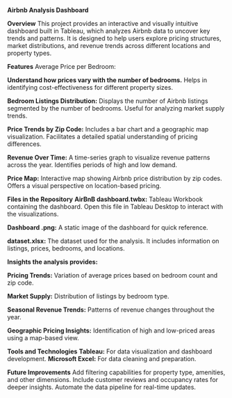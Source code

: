 **Airbnb Analysis Dashboard**

**Overview**
This project provides an interactive and visually intuitive dashboard built in Tableau, which analyzes Airbnb data to uncover key trends and patterns. It is designed to help users explore pricing structures, market distributions, and revenue trends across different locations and property types.

**Features**
Average Price per Bedroom:

**Understand how prices vary with the number of bedrooms.**
Helps in identifying cost-effectiveness for different property sizes.

**Bedroom Listings Distribution:**
Displays the number of Airbnb listings segmented by the number of bedrooms.
Useful for analyzing market supply trends.

**Price Trends by Zip Code:**
Includes a bar chart and a geographic map visualization.
Facilitates a detailed spatial understanding of pricing differences.

**Revenue Over Time:**
A time-series graph to visualize revenue patterns across the year.
Identifies periods of high and low demand.

**Price Map:**
Interactive map showing Airbnb price distribution by zip codes.
Offers a visual perspective on location-based pricing.

**Files in the Repository**
**AirBnB dashboard.twbx:**
Tableau Workbook containing the dashboard. Open this file in Tableau Desktop to interact with the visualizations.

**Dashboard .png:**
A static image of the dashboard for quick reference.

**dataset.xlsx:**
The dataset used for the analysis. It includes information on listings, prices, bedrooms, and locations.

**Insights the analysis provides:**

**Pricing Trends:**
Variation of average prices based on bedroom count and zip code.

**Market Supply:**
Distribution of listings by bedroom type.

**Seasonal Revenue Trends:**
Patterns of revenue changes throughout the year.

**Geographic Pricing Insights:**
Identification of high and low-priced areas using a map-based view.

**Tools and Technologies**
**Tableau:** For data visualization and dashboard development.
**Microsoft Excel:** For data cleaning and preparation.

**Future Improvements**
Add filtering capabilities for property type, amenities, and other dimensions.
Include customer reviews and occupancy rates for deeper insights.
Automate the data pipeline for real-time updates.
